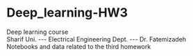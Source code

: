 # Deep_learning-HW3
Deep learning course<br/>
Sharif Uni. --- Electrical Engineering Dept. --- Dr. Fatemizadeh<br/>
Notebooks and data related to the third homework
